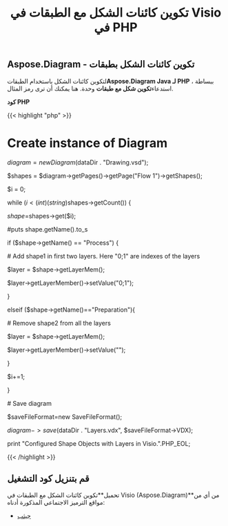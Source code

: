 ﻿---
title: تكوين كائنات الشكل مع الطبقات في Visio في PHP
type: docs
weight: 10
url: /ar/java/configure-shape-objects-with-layers-in-visio-in-php/
---
## **Aspose.Diagram - تكوين كائنات الشكل بطبقات**
 لتكوين كائنات الشكل باستخدام الطبقات**Aspose.Diagram Java لـ PHP** ، ببساطة استدعاء**تكوين شكل مع طبقات** وحدة. هنا يمكنك أن ترى رمز المثال.

**كود PHP**

{{< highlight "php" >}}

 # Create instance of Diagram

$diagram = new Diagram($dataDir . "Drawing.vsd");

$shapes = $diagram->getPages()->getPage("Flow 1")->getShapes();

$i = 0;

while ($i<(int)(string)$shapes->getCount()) {

$shape=$shapes->get($i);

#puts shape.getName().to_s

if ($shape->getName() == "Process") {

\# Add shape1 in first two layers. Here "0;1" are indexes of the layers

$layer = $shape->getLayerMem();

$layer->getLayerMember()->setValue("0;1");

}

elseif ($shape->getName()=="Preparation"){

\# Remove shape2 from all the layers

$layer = $shape->getLayerMem();

$layer->getLayerMember()->setValue("");

}

$i+=1;

}

\# Save diagram

$saveFileFormat=new SaveFileFormat();

$diagram->save($dataDir . "Layers.vdx", $saveFileFormat->VDX);

print "Configured Shape Objects with Layers in Visio.".PHP_EOL;

{{< /highlight >}}
## **قم بتنزيل كود التشغيل**
 تحميل**تكوين كائنات الشكل مع الطبقات في Visio (Aspose.Diagram)**من أي من مواقع الترميز الاجتماعي المذكورة أدناه:

- [جيثب](https://github.com/asposediagram/Aspose.Diagram-for-Java/blob/master/Plugins/Aspose_Diagram_Java_for_PHP/src/aspose/diagram/WorkingwithLayers/ConfigureShapeWithLayers.php)
